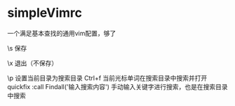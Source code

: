 # simpleVimrc
一个满足基本查找的通用vim配置，够了

\s 保存

\x 退出（不保存）

\p 设置当前目录为搜索目录
Ctrl+f 当前光标单词在搜索目录中搜索并打开quickfix
:call Findall('输入搜索内容')    手动输入关键字进行搜索，也是在搜索目录中搜索


